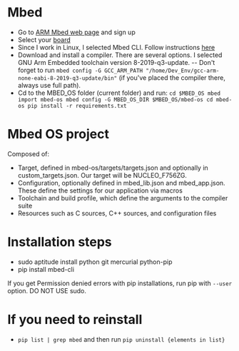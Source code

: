 # Mbed

- Go to [ARM Mbed web page](https://os.mbed.com/) and sign up
- Select your [board](https://os.mbed.com/platforms/ST-Nucleo-F746ZG/)
- Since I work in Linux, I selected Mbed CLI. Follow instructions [here](https://os.mbed.com/docs/mbed-os/v5.13/tools/manual-installation.html)
- Download and install a compiler. There are several options. I selected GNU Arm Embedded toolchain version 8-2019-q3-update.
-- Don't forget to run `mbed config -G GCC_ARM_PATH "/home/Dev_Env/gcc-arm-none-eabi-8-2019-q3-update/bin"` (if you've placed the compiler there, always use full path).
- Cd to the MBED_OS folder (current folder) and run:
	 `cd $MBED_OS
	 mbed import mbed-os
	 mbed config -G MBED_OS_DIR $MBED_OS/mbed-os
	 cd mbed-os
	 pip install -r requirements.txt`

# Mbed OS project

Composed of:
- Target, defined in mbed-os/targets/targets.json and optionally in custom_targets.json. Our target will be NUCLEO_F756ZG. 
- Configuration, optionally defined in mbed_lib.json and mbed_app.json. These define the settings for our application via macros 
- Toolchain and build profile, which define the arguments to the compiler suite
- Resources such as C sources, C++ sources, and configuration files

# Installation steps

- sudo aptitude install python git mercurial python-pip
- pip install mbed-cli

If you get Permission denied errors with pip installations, run pip with `--user` option. DO NOT USE sudo.

# If you need to reinstall

- `pip list | grep mbed` and then run `pip uninstall {elements in list}`
